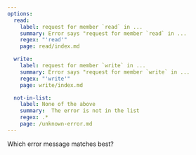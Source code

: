 ```yaml
---
options:
  read:
    label: request for member `read` in ...
    summary: Error says "request for member `read` in ...
    regex: "'read'"
    page: read/index.md

  write:
    label: request for member `write` in ...
    summary: Error says "request for member `write` in ...
    regex: "'write'"
    page: write/index.md

  not-in-list:
    label: None of the above
    summary:  The error is not in the list
    regex: .*
    page: /unknown-error.md
---
```


Which error message matches best?
